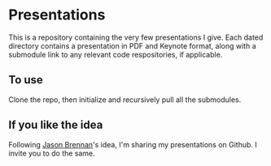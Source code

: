 Presentations
=============

This is a repository containing the very few presentations I give. Each dated directory contains a presentation in PDF and Keynote format, along with a submodule link to any relevant code respositories, if applicable.

To use
------

Clone the repo, then initialize and recursively pull all the submodules.

If you like the idea
--------------------

Following [Jason Brennan](https://github.com/jbrennan/presentations)'s idea, I'm sharing my presentations on Github. I invite you to do the same.